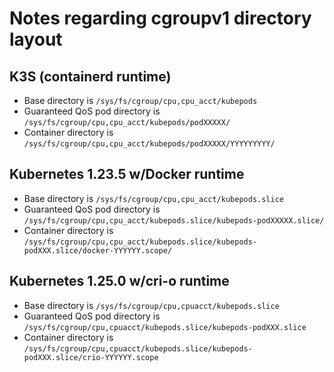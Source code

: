 # Notes regarding cgroupv1 directory layout

## K3S (containerd runtime)
- Base directory is `/sys/fs/cgroup/cpu,cpu_acct/kubepods`
- Guaranteed QoS pod directory is `/sys/fs/cgroup/cpu,cpu_acct/kubepods/podXXXXX/`
- Container directory is `/sys/fs/cgroup/cpu,cpu_acct/kubepods/podXXXXX/YYYYYYYYY/`

## Kubernetes 1.23.5 w/Docker runtime
- Base directory is `/sys/fs/cgroup/cpu,cpu_acct/kubepods.slice`
- Guaranteed QoS pod directory is `/sys/fs/cgroup/cpu,cpu_acct/kubepods.slice/kubepods-podXXXXX.slice/`
- Container directory is `/sys/fs/cgroup/cpu,cpu_acct/kubepods.slice/kubepods-podXXX.slice/docker-YYYYYY.scope/`

## Kubernetes 1.25.0 w/cri-o runtime
- Base directory is `/sys/fs/cgroup/cpu,cpuacct/kubepods.slice`
- Guaranteed QoS pod directory is `/sys/fs/cgroup/cpu,cpuacct/kubepods.slice/kubepods-podXXX.slice`
- Container directory is `/sys/fs/cgroup/cpu,cpuacct/kubepods.slice/kubepods-podXXX.slice/crio-YYYYYY.scope`
